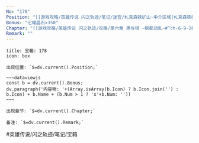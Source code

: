 ```yaml
---
No: "178"
Position: "[[游戏攻略/英雄传说 闪之轨迹/笔记/迷宫/札克森铁矿山·中介区域|札克森铁矿山·中介区域]]"
Bonus: "七耀晶石x350"
Chapter: "[[游戏攻略/英雄传说 闪之轨迹/攻略/第六章 黑与银 ~钢都动乱~#^ch-6-9-26-location-05|第六章9/26]]"
Remark: ""
---
```

```ad-quote
title: 宝箱: 178
icon: box

出现位置: `$=dv.current().Position;`

~~~dataviewjs
const b = dv.current().Bonus;
dv.paragraph('内容物: '+(Array.isArray(b.Icon) ? b.Icon.join('') : b.Icon) + b.Name + (b.Num > 1 ? 'x'+b.Num: ''))
~~~

出现章节: `$=dv.current().Chapter;`

备注: `$=dv.current().Remark;`

```

#英雄传说/闪之轨迹/笔记/宝箱